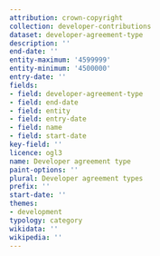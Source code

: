 ```yaml
---
attribution: crown-copyright
collection: developer-contributions
dataset: developer-agreement-type
description: ''
end-date: ''
entity-maximum: '4599999'
entity-minimum: '4500000'
entry-date: ''
fields:
- field: developer-agreement-type
- field: end-date
- field: entity
- field: entry-date
- field: name
- field: start-date
key-field: ''
licence: ogl3
name: Developer agreement type
paint-options: ''
plural: Developer agreement types
prefix: ''
start-date: ''
themes:
- development
typology: category
wikidata: ''
wikipedia: ''
---
```


